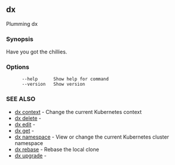 ## dx

Plumming dx

### Synopsis

Have you got the chillies.

### Options

```
      --help      Show help for command
      --version   Show version
```

### SEE ALSO

* [dx context](dx_context.md)	 - Change the current Kubernetes context
* [dx delete](dx_delete.md)	 - 
* [dx edit](dx_edit.md)	 - 
* [dx get](dx_get.md)	 - 
* [dx namespace](dx_namespace.md)	 - View or change the current Kubernetes cluster namespace
* [dx rebase](dx_rebase.md)	 - Rebase the local clone
* [dx upgrade](dx_upgrade.md)	 - 

